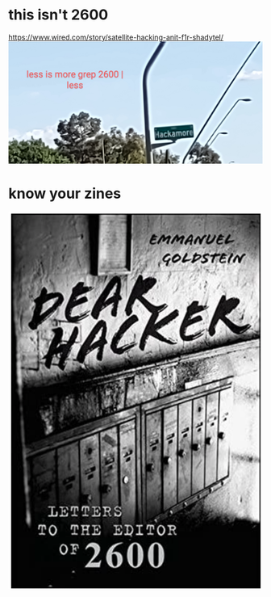 # this isn't 2600
https://www.wired.com/story/satellite-hacking-anit-f1r-shadytel/
![s1](https://raw.githubusercontent.com/c4pt000/2600-marching-through-satellites/main/IMG_20220330_164846898~2.jpg)
# know your zines
![s1](https://raw.githubusercontent.com/c4pt000/2600-marching-through-satellites/main/Screenshot_20220331-010538-641~2.png)
